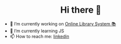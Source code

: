 <h1 align='center'>Hi there 👋</h1>


- 🔭 I’m currently working on [Online Library System :books:](https://github.com/Hanan-Hussein/Online-Library-System)
- 🌱 I’m currently learning JS
- 📫 How to reach me: [linkedin](https://www.linkedin.com/in/hanan-hussein-ibrahim-9a478415a/)


